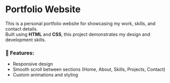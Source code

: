 # Portfolio Website

This is a personal portfolio website for showcasing my work, skills, and contact details.  
Built using **HTML** and **CSS**, this project demonstrates my design and development skills.  

### 📌 Features:
- Responsive design
- Smooth scroll between sections (Home, About, Skills, Projects, Contact)
- Custom animations and styling
